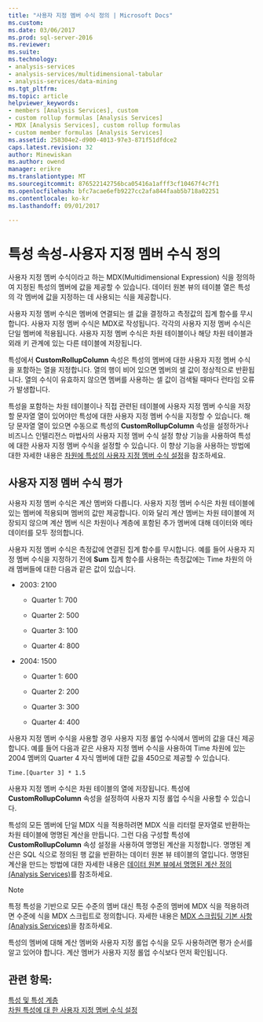 ```yaml
---
title: "사용자 지정 멤버 수식 정의 | Microsoft Docs"
ms.custom: 
ms.date: 03/06/2017
ms.prod: sql-server-2016
ms.reviewer: 
ms.suite: 
ms.technology:
- analysis-services
- analysis-services/multidimensional-tabular
- analysis-services/data-mining
ms.tgt_pltfrm: 
ms.topic: article
helpviewer_keywords:
- members [Analysis Services], custom
- custom rollup formulas [Analysis Services]
- MDX [Analysis Services], custom rollup formulas
- custom member formulas [Analysis Services]
ms.assetid: 258304e2-d900-4013-97e3-871f51dfdce2
caps.latest.revision: 32
author: Minewiskan
ms.author: owend
manager: erikre
ms.translationtype: MT
ms.sourcegitcommit: 876522142756bca05416a1afff3cf10467f4c7f1
ms.openlocfilehash: bfc7acae6efb9227cc2afa844faab5b718a02251
ms.contentlocale: ko-kr
ms.lasthandoff: 09/01/2017

---
```

# <a name="attribute-properties---define-custom-member-formulas"></a>특성 속성-사용자 지정 멤버 수식 정의
  사용자 지정 멤버 수식이라고 하는 MDX(Multidimensional Expression) 식을 정의하여 지정된 특성의 멤버에 값을 제공할 수 있습니다. 데이터 원본 뷰의 테이블 열은 특성의 각 멤버에 값을 지정하는 데 사용되는 식을 제공합니다.  
  
 사용자 지정 멤버 수식은 멤버에 연결되는 셀 값을 결정하고 측정값의 집계 함수를 무시합니다. 사용자 지정 멤버 수식은 MDX로 작성됩니다. 각각의 사용자 지정 멤버 수식은 단일 멤버에 적용됩니다. 사용자 지정 멤버 수식은 차원 테이블이나 해당 차원 테이블과 외래 키 관계에 있는 다른 테이블에 저장됩니다.  
  
 특성에서 **CustomRollupColumn** 속성은 특성의 멤버에 대한 사용자 지정 멤버 수식을 포함하는 열을 지정합니다. 열의 행이 비어 있으면 멤버의 셀 값이 정상적으로 반환됩니다. 열의 수식이 유효하지 않으면 멤버를 사용하는 셀 값이 검색될 때마다 런타임 오류가 발생합니다.  
  
 특성을 포함하는 차원 테이블이나 직접 관련된 테이블에 사용자 지정 멤버 수식을 저장할 문자열 열이 있어야만 특성에 대한 사용자 지정 멤버 수식을 지정할 수 있습니다. 해당 문자열 열이 있으면 수동으로 특성의 **CustomRollupColumn** 속성을 설정하거나 비즈니스 인텔리전스 마법사의 사용자 지정 멤버 수식 설정 향상 기능을 사용하여 특성에 대한 사용자 지정 멤버 수식을 설정할 수 있습니다. 이 향상 기능을 사용하는 방법에 대한 자세한 내용은 [차원에 특성의 사용자 지정 멤버 수식 설정](../../analysis-services/multidimensional-models/bi-wizard-custom-member-formulas-for-attributes-in-a-dimension.md)을 참조하세요.  
  
## <a name="evaluating-custom-member-formulas"></a>사용자 지정 멤버 수식 평가  
 사용자 지정 멤버 수식은 계산 멤버와 다릅니다. 사용자 지정 멤버 수식은 차원 테이블에 있는 멤버에 적용되며 멤버의 값만 제공합니다. 이와 달리 계산 멤버는 차원 테이블에 저장되지 않으며 계산 멤버 식은 차원이나 계층에 포함된 추가 멤버에 대해 데이터와 메타데이터를 모두 정의합니다.  
  
 사용자 지정 멤버 수식은 측정값에 연결된 집계 함수를 무시합니다. 예를 들어 사용자 지정 멤버 수식을 지정하기 전에 **Sum** 집계 함수를 사용하는 측정값에는 Time 차원의 아래 멤버들에 대한 다음과 같은 값이 있습니다.  
  
-   2003: 2100  
  
    -   Quarter 1: 700  
  
    -   Quarter 2: 500  
  
    -   Quarter 3: 100  
  
    -   Quarter 4: 800  
  
-   2004: 1500  
  
    -   Quarter 1: 600  
  
    -   Quarter 2: 200  
  
    -   Quarter 3: 300  
  
    -   Quarter 4: 400  
  
 사용자 지정 멤버 수식을 사용할 경우 사용자 지정 롤업 수식에서 멤버의 값을 대신 제공합니다. 예를 들어 다음과 같은 사용자 지정 멤버 수식을 사용하여 Time 차원에 있는 2004 멤버의 Quarter 4 자식 멤버에 대한 값을 450으로 제공할 수 있습니다.  
  
```  
Time.[Quarter 3] * 1.5  
```  
  
 사용자 지정 멤버 수식은 차원 테이블의 열에 저장됩니다. 특성에 **CustomRollupColumn** 속성을 설정하여 사용자 지정 롤업 수식을 사용할 수 있습니다.  
  
 특성의 모든 멤버에 단일 MDX 식을 적용하려면 MDX 식을 리터럴 문자열로 반환하는 차원 테이블에 명명된 계산을 만듭니다. 그런 다음 구성할 특성에 **CustomRollupColumn** 속성 설정을 사용하여 명명된 계산을 지정합니다. 명명된 계산은 SQL 식으로 정의된 행 값을 반환하는 데이터 원본 뷰 테이블의 열입니다. 명명된 계산을 만드는 방법에 대한 자세한 내용은 [데이터 원본 뷰에서 명명된 계산 정의&#40;Analysis Services&#41;](../../analysis-services/multidimensional-models/define-named-calculations-in-a-data-source-view-analysis-services.md)를 참조하세요.  
  
> [!NOTE]  
>  특정 특성을 기반으로 모든 수준의 멤버 대신 특정 수준의 멤버에 MDX 식을 적용하려면 수준에 식을 MDX 스크립트로 정의합니다. 자세한 내용은 [MDX 스크립팅 기본 사항&#40;Analysis Services&#41;](../../analysis-services/multidimensional-models/mdx/mdx-scripting-fundamentals-analysis-services.md)을 참조하세요.  
  
 특성의 멤버에 대해 계산 멤버와 사용자 지정 롤업 수식을 모두 사용하려면 평가 순서를 알고 있어야 합니다. 계산 멤버가 사용자 지정 롤업 수식보다 먼저 확인됩니다.  
  
## <a name="see-also"></a>관련 항목:  
 [특성 및 특성 계층](../../analysis-services/multidimensional-models-olap-logical-dimension-objects/attributes-and-attribute-hierarchies.md)   
 [차원 특성에 대 한 사용자 지정 멤버 수식 설정](../../analysis-services/multidimensional-models/bi-wizard-custom-member-formulas-for-attributes-in-a-dimension.md)  
  
  
